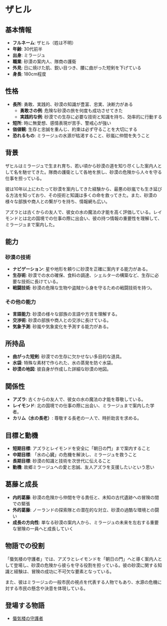 # ザヒル

## 基本情報

- **フルネーム**: ザヒル（姓は不明）
- **年齢**: 30代前半
- **出身**: ミラージュ
- **職業**: 砂漠の案内人、隊商の護衛
- **外見**: 日に焼けた肌、鋭い目つき、腰に曲がった短剣を下げている
- **身長**: 180cm程度

## 性格

- **長所**: 勇敢、実践的、砂漠の知識が豊富、忠実、決断力がある
  - **勇敢さの例**: 危険な砂漠の旅を何度も成功させてきた
  - **実践的な例**: 砂漠での生存に必要な技術と知識を持ち、効率的に行動する
- **短所**: 時に無愛想、感情表現が苦手、警戒心が強い
- **価値観**: 生存と忠誠を重んじ、約束は必ず守ることを大切にする
- **恐れるもの**: ミラージュの水源が枯渇すること、砂嵐に仲間を失うこと

## 背景

ザヒルはミラージュで生まれ育ち、若い頃から砂漠の道を知り尽くした案内人として名を馳せてきた。隊商の護衛として各地を旅し、砂漠の危険から人々を守る仕事を担っている。

彼は10年以上にわたって砂漠を案内してきた経験から、最悪の砂嵐でも生き延びる方法を知っており、その技術と知識は多くの命を救ってきた。また、砂漠の様々な部族や商人との繋がりを持ち、情報網も広い。

アズラとは古くからの友人で、彼女の水の魔法の才能を高く評価している。レイモンドとは北の国境での仕事の際に出会い、彼の持つ情報の重要性を理解して、ミラージュまで案内した。

## 能力

### 砂漠の技術

- **ナビゲーション**: 星や地形を頼りに砂漠を正確に案内する能力がある。
- **生存術**: 砂漠での水の確保、食料の調達、シェルターの構築など、生存に必要な技術に長けている。
- **戦闘技術**: 砂漠の危険な生物や盗賊から身を守るための戦闘技術を持つ。

### その他の能力

- **言語能力**: 砂漠の様々な部族の言語や方言を理解する。
- **交渉術**: 砂漠の部族や商人との交渉に長けている。
- **気象予測**: 砂嵐や気象変化を予測する能力がある。

## 所持品

- **曲がった短剣**: 砂漠での生存に欠かせない多目的な道具。
- **水袋**: 特殊な素材で作られた、水の蒸発を防ぐ水袋。
- **砂漠の地図**: 彼自身が作成した詳細な砂漠の地図。

## 関係性

- **アズラ**: 古くからの友人で、彼女の水の魔法の才能を尊敬している。
- **レイモンド**: 北の国境での仕事の際に出会い、ミラージュまで案内した学者。
- **カリム（水の長老）**: 尊敬する長老の一人で、時折助言を求める。

## 目標と動機

- **短期目標**: アズラとレイモンドを安全に「朝日の門」まで案内すること
- **中期目標**: 「水の心臓」の危機を解決し、ミラージュを救うこと
- **長期目標**: 砂漠の知識と技術を次世代に伝えること
- **動機**: 故郷ミラージュへの愛と忠誠、友人アズラを支援したいという思い

## 葛藤と成長

- **内的葛藤**: 砂漠の危険から仲間を守る責任と、未知の古代遺跡への冒険の間での緊張
- **外的葛藤**: ノーランドの探索隊との潜在的な対立、砂漠の過酷な環境との闘い
- **成長の方向性**: 単なる砂漠の案内人から、ミラージュの未来を左右する重要な冒険の一員へと成長していく

## 物語での役割

「蜃気楼の守護者」では、アズラとレイモンドを「朝日の門」へと導く案内人として登場し、砂漠の危険から彼らを守る役割を担っている。彼の砂漠に関する知識と経験は、冒険の成功に不可欠な要素となっている。

また、彼はミラージュの一般市民の視点を代表する人物でもあり、水源の危機に対する市民の懸念や決意を体現している。

## 登場する物語

- [蜃気楼の守護者](/stories/urban_life/mirage_city.md)